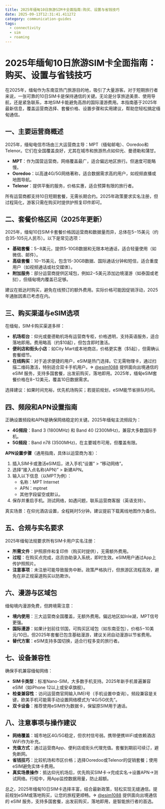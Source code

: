 ```yaml
---
title: 2025年缅甸10日旅游SIM卡全面指南:购买、设置与省钱技巧
date: 2025-09-13T12:31:41.411272
category: communication-guides
tags:
  - connectivity
  - sim
  - roaming
---
```


# 2025年缅甸10日旅游SIM卡全面指南：购买、设置与省钱技巧

在2025年，缅甸作为东南亚热门旅游目的地，吸引了大量游客。对于短期旅行者来说，一张可靠的10日SIM卡是保持通信的关键。无论是分享旅途美景、使用导航，还是紧急联系，本地SIM卡能避免高昂的国际漫游费用。本指南基于2025年最新信息，覆盖运营商选择、套餐价格、设置步骤和实用建议，帮助您轻松搞定缅甸通信。

## 一、主要运营商概述
2025年，缅甸电信市场由三大运营商主导：MPT（缅甸邮电）、Ooredoo和Telenor。它们在全国覆盖良好，尤其在城市和旅游热点如仰光、曼德勒和蒲甘。
- **MPT**：作为国营运营商，网络覆盖最广，适合偏远地区旅行。但速度可能略慢。
- **Ooredoo**：以高速4G/5G网络著称，适合数据需求高的用户，如视频直播或地图导航。
- **Telenor**：提供平衡的服务，价格实惠，适合预算有限的旅行者。

所有运营商都支持10日短期套餐，无需长期合约。2025年政策要求实名注册，但过程简化，游客只需在购买时提供护照复印件即可。

## 二、套餐价格区间（2025年更新）
2025年，缅甸10日SIM卡套餐价格因运营商和数据量而异，总体在$5-$15美元（约合35-105元人民币）。以下是常见选项：
- **基础套餐**：$5-$8美元，提供5-10GB数据和无限本地通话，适合轻量使用（如微信、邮件）。
- **高级套餐**：$10-$15美元，包含15-30GB数据、国际通话分钟和短信，适合重度用户（如视频通话或社交媒体）。
- **附加服务**：部分运营商提供区域包，例如$2-$5美元添加边境漫游（如泰国或老挝），但缅甸境内覆盖已足够。

建议在抵达时购买，避免在线预订的额外费用。实际价格可能因促销浮动，2025年通胀因素已考虑在内。

## 三、购买渠道与eSIM选项
在缅甸，SIM卡购买渠道多样：
- **机场柜台**：仰光或曼德勒机场有运营商专柜，价格透明，支持英语服务，适合落地即用。费用略高（约$10起），但包含即时激活。
- **便利店和街头小店**：如City Mart或本地商店，价格更实惠（$5起），但需确认套餐细节。
- **在线购买**：对于追求便捷的用户，eSIM是热门选择。它无需物理卡，通过扫描二维码激活，特别适合双卡手机用户。✈ [@esim1088](https://t.me/s/esim1088) 提供面向出境通信的 eSIM 服务，支持多国套餐，出发前购买，落地即用。2025年，缅甸eSIM套餐价格在$8-$12美元，覆盖10日数据需求。

选择建议：如果时间充裕，优先机场购买；若提前规划，eSIM能节省排队时间。

## 四、频段和APN设置指南
正确设置频段和APN是确保网络稳定的关键。2025年缅甸主流频段为：
- **4G频段**：Band 3 (1800MHz) 和 Band 40 (2300MHz)，兼容大多数国际手机。
- **5G频段**：Band n78 (3500MHz)，在主要城市可用，但覆盖有限。

**APN设置步骤**（通用指南，具体以运营商为准）：
1. 插入SIM卡或激活eSIM后，进入手机“设置” > “移动网络”。
2. 选择“接入点名称(APN)” > 新建APN。
3. 输入以下信息（以MPT为例）：
   - 名称：MPT Internet
   - APN：mptnet
   - 其他字段留空或默认。
4. 保存并重启手机。测试网络，如遇问题，联系运营商客服（英语支持）。

真实场景：在仰光酒店设置，全程耗时5分钟。建议提前下载离线地图作为备份。

## 五、合规与实名要求
2025年缅甸法规要求所有SIM卡用户实名注册：
- **所需文件**：护照原件和复印件（购买时提供），无需额外费用。
- **过程**：在购买点完成，店员协助录入系统，即时生效。eSIM用户通过App上传护照照片。
- **注意事项**：未注册可能导致服务中断。政策严格执行，但旅游区流程高效，避免在非正规渠道购买以防欺诈。

## 六、漫游与区域包
缅甸境内漫游免费，但跨境需注意：
- **境内使用**：三大运营商全国覆盖，无额外费用。偏远地区如Inle湖，MPT信号更强。
- **国际漫游**：如果计划前往邻国，可购买区域包（如东南亚包），价格$5-$10美元/10日。但2025年套餐已包含基础漫游，建议关闭自动漫游以节省费用。
- **替代方案**：eSIM支持多国切换，适合行程多变的旅行者。

## 七、设备兼容性
确保手机兼容缅甸网络：
- **SIM卡类型**：标准Nano-SIM，大多数手机支持。2025年新手机普遍兼容eSIM（如iPhone 12以上或安卓旗舰）。
- **检查兼容性**：访问运营商官网输入IMEI号（手机设置中查询）。频段兼容是关键，欧美手机可能需手动设置网络模式为“4G/5G优先”。
- **双卡设备**：推荐使用eSIM作为数据卡，保留原SIM用于通话。

## 八、注意事项与操作建议
- **网络覆盖**：城市地区4G/5G稳定，但农村信号弱。携带便携WiFi或依赖酒店WiFi作为补充。
- **充值方式**：通过运营商App、便利店或街头代理充值。套餐到期前可续订，避免断网。
- **省钱技巧**：比较机场和市区价格；选择Ooredoo或Telenor的促销套餐；使用eSIM避免实体卡费用。
- **真实场景操作**：抵达仰光机场后，优先购买SIM卡→完成实名→设置APN→测试网络。行程中，用App监控数据用量，防止超额。

总之，2025年缅甸10日SIM卡选择丰富，结合最新政策，轻松实现无缝通信。提前规划eSIM或落地购买，让您的旅程更顺畅。✈ [@esim1088](https://t.me/s/esim1088) 提供面向出境通信的 eSIM 服务，支持多国套餐，出发前购买，落地即用，是智能旅行者的首选。